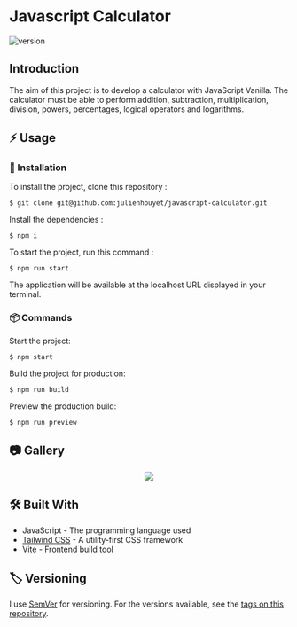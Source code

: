 # Javascript Calculator

![version](https://img.shields.io/badge/version-0.1.0-blue.svg)

## Introduction

The aim of this project is to develop a calculator with JavaScript Vanilla. The calculator must be able to perform addition, subtraction, multiplication, division, powers, percentages, logical operators and logarithms.

## :zap: Usage

###  :electric_plug: Installation

To install the project, clone this repository :

```shell
$ git clone git@github.com:julienhouyet/javascript-calculator.git
```

Install the dependencies :

```shell
$ npm i
```

To start the project, run this command :

```shell
$ npm run start
```

The application will be available at the localhost URL displayed in your terminal.

###  :package: Commands

Start the project:

```shell
$ npm start
```

Build the project for production:

```shell
$ npm run build
```

Preview the production build:

```shell
$ npm run preview
```

##  :camera: Gallery

<p align="center">
  <img src="https://i.postimg.cc/ZnK6vDp0/javascript-calculator.png">
</p>

## :hammer_and_wrench: Built With

- JavaScript - The programming language used
- [Tailwind CSS](https://tailwindcss.com/) - A utility-first CSS framework
- [Vite](https://vitejs.dev/) - Frontend build tool

## :label: Versioning

I use [SemVer](http://semver.org/) for versioning. For the versions available, see the [tags on this repository](https://github.com/yourusername/javascript-calculator/tags).